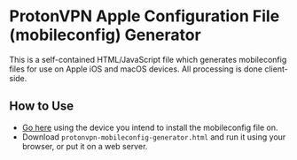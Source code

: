 # ProtonVPN Apple Configuration File (mobileconfig) Generator

This is a self-contained HTML/JavaScript file which generates mobileconfig files for use on Apple iOS and macOS devices. All processing is done client-side.

## How to Use

* [Go here]() using the device you intend to install the mobileconfig file on.
* Download `protonvpn-mobileconfig-generator.html` and run it using your browser, or put it on a web server.
